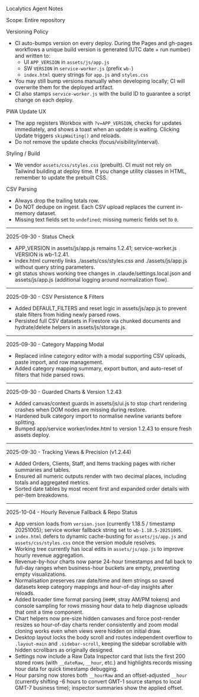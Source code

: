 Localytics Agent Notes

Scope: Entire repository

Versioning Policy
- CI auto-bumps version on every deploy. During the Pages and gh-pages workflows a unique build version is generated (UTC date + run number) and written to:
  - UI `APP_VERSION` in `assets/js/app.js`
  - SW `VERSION` in `service-worker.js` (prefix `wb-`)
  - `index.html` query strings for `app.js` and `styles.css`
- You may still bump versions manually when developing locally; CI will overwrite them for the deployed artifact.
- CI also stamps `service-worker.js` with the build ID to guarantee a script change on each deploy.

PWA Update UX
- The app registers Workbox with `?v=APP_VERSION`, checks for updates immediately, and shows a toast when an update is waiting. Clicking Update triggers `skipWaiting()` and reloads.
- Do not remove the update checks (focus/visibility/interval).

Styling / Build
- We vendor `assets/css/styles.css` (prebuilt). CI must not rely on Tailwind building at deploy time. If you change utility classes in HTML, remember to update the prebuilt CSS.

CSV Parsing
- Always drop the trailing totals row.
- Do NOT dedupe on ingest. Each CSV upload replaces the current in-memory dataset.
- Missing text fields set to `undefined`; missing numeric fields set to `0`.

---
2025-09-30 - Status Check
- APP_VERSION in assets/js/app.js remains 1.2.41; service-worker.js VERSION is wb-1.2.41.
- index.html currently links ./assets/css/styles.css and ./assets/js/app.js without query string parameters.
- git status shows working tree changes in .claude/settings.local.json and assets/js/app.js (additional logging around normalization flow).
---
2025-09-30 - CSV Persistence & Filters
- Added DEFAULT_FILTERS and reset logic in assets/js/app.js to prevent stale filters from hiding newly parsed rows.
- Persisted full CSV datasets in Firestore via chunked documents and hydrate/delete helpers in assets/js/storage.js.
---
2025-09-30 - Category Mapping Modal
- Replaced inline category editor with a modal supporting CSV uploads, paste import, and row management.
- Added category mapping summary, export button, and auto-reset of filters that hide parsed rows.
---
2025-09-30 - Guarded Charts & Version 1.2.43
- Added canvas/context guards in assets/js/ui.js to stop chart rendering crashes when DOM nodes are missing during restore.
- Hardened bulk category import to normalise newline variants before splitting.
- Bumped app/service worker/index.html to version 1.2.43 to ensure fresh assets deploy.
---
2025-09-30 - Tracking Views & Precision (v1.2.44)
- Added Orders, Clients, Staff, and Items tracking pages with richer summaries and tables.
- Ensured all numeric outputs render with two decimal places, including totals and aggregated metrics.
- Sorted date tables by most recent first and expanded order details with per-item breakdowns.

---
2025-10-04 - Hourly Revenue Fallback & Repo Status
- App version loads from `version.json` (currently 1.18.5 / timestamp 20251005); service worker fallback string set to `wb-1.18.5-20251005`.
- `index.html` defers to dynamic cache-busting for `assets/js/app.js` and `assets/css/styles.css` once the version module resolves.
- Working tree currently has local edits in `assets/js/app.js` to improve hourly revenue aggregation.
- Revenue-by-hour charts now parse 24-hour timestamps and fall back to full-day ranges when business-hour buckets are empty, preventing empty visualizations.
- Normalisation preserves raw date/time and item strings so saved datasets keep category mappings and hour-of-day insights after reloads.
- Added broader time format parsing (`HHMM`, stray AM/PM tokens) and console sampling for rows missing hour data to help diagnose uploads that omit a time component.
- Chart helpers now pre-size hidden canvases and force post-render resizes so hour-of-day charts render consistently and zoom modal cloning works even when views were hidden on initial draw.
- Desktop layout locks the body scroll and routes independent overflow to `.layout-main` and `.sidebar-scroll`, keeping the sidebar scrollable with hidden scrollbars as originally designed.
- Settings now include a Raw Data Inspector card that lists the first 200 stored rows (with `__dateRaw`, `__hour`, etc.) and highlights records missing hour data for quick timestamp debugging.
- Hour parsing now stores both `__hourRaw` and an offset-adjusted `__hour` (currently shifting -6 hours to convert GMT-1 source stamps to local GMT-7 business time); inspector summaries show the applied offset.
